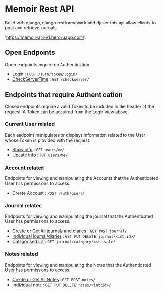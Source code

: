 # Memoir Rest API

Build with django, django restframework and djoser this api allow clients to post and retrieve journals.

'https://memoir-api-v1.herokuapp.com/'.

## Open Endpoints

Open endpoints require no Authentication.

* [Login](login.md) : `POST /auth/token/login/`
* [CheckServerTime](login.md) : `GET /checkserver/`

## Endpoints that require Authentication

Closed endpoints require a valid Token to be included in the header of the
request. A Token can be acquired from the Login view above.

### Current User related

Each endpoint manipulates or displays information related to the User whose
Token is provided with the request:

* [Show info](user/get.md) : `GET users/me/`
* [Update info](user/put.md) : `PUT users/me/`

### Account related

Endpoints for viewing and manipulating the Accounts that the Authenticated User
has permissions to access.

* [Create Account](accounts/post.md) : `POST /auth/users/`

### Journal related

Endpoints for viewing and manipulating the journal that the Authenticated User
has permissions to access.

* [Create or Get All journals and diaries](accounts/post.md) : `GET POST journal/`
* [Individual journal/diaries](accounts/post.md) : `GET PUT DELETE journal/<int:id>/`
* [Categorised list](accounts/post.md) : `GET journal/category/<str:val>/`

### Notes  related

Endpoints for viewing and manipulating the Notes that the Authenticated User
has permissions to access.

* [Create or Get All Notes](accounts/post.md) : `GET POST notes/`
* [Individual note](accounts/post.md) : `GET PUT DELETE notes/<int:id>/`
